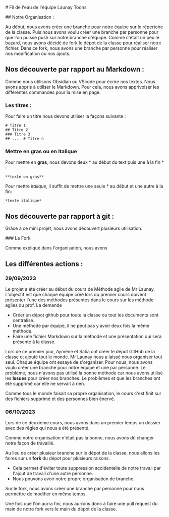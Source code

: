 # Fil de l'eau  de l'équipe Launay Toons

## Notre Organisation :

Au début, nous avons créer une branche pour notre équipe sur le répertoire de la classe. Puis nous avons voulu créer une branche par personne pour que l'on puisse push sur notre branche d'équipe. 
Comme c'était un peu le bazard, nous avons décidé de fork le dépot de la classe pour réaliser notre fichier.
Dans ce fork, nous avons une branche par personne pour réaliser nos modification ou nos ajouts.

## Nos découverte par rapport au Markdown :

Comme nous utilisons Obsidian ou VScode pour écrire nos textes. Nous avons appris à utiliser le Markdown. Pour cela, nous avons apprivoiser les différentes commandes pour la mise en page. 

### Les titres : 

Pour faire un titre nous devons utiliser la façons suivante : 

```
# Titre 1
## Titre 2 
### Titre 3 
## .... # Titre n
```

### Mettre en gras ou en Italique

Pour mettre en **gras**, nous devons deux \* au début du text puis une à la fin \* : 

```
**texte en gras**
```

Pour mettre *italique*, il suffit de mettre une seule \* au début et une autre à la fin: 

```
*texte italique*
```

## Nos découverte par rapport à git :

Grâce à ce mini projet, nous avons découvert plusieurs utilisation. 

### Le Fork 

Comme expliqué dans l'organisation, nous avons 


## Les différentes actions :

### 29/09/2023

Le projet a été créer au début du cours de Méthode agile de Mr Launay. L'objectif est que chaque équipe créé lors du premier cours doivent présenter l'une des méthodes présentes dans le cours sur les méthode agiles du prof. 
La demande 

- Créer un dépot github pour toute la classe ou tout les documents sont centralisé. 
- Une méthode par équipe, il ne peut pas y avoir deux fois la même méthode.
- Faire une fichier Markdown sur la méthode et une présentation qui sera présenté à la classe. 

Lors de ce premier jour, Aymène et Satia ont créer le dépot GitHub de la classe et ajouté tout le monde. 
Mr Launay nous a laissé nous organiser tout seul. Chaque équipe ont essayé de s'organiser. 
Pour nous, nous avons voulu créer une branche pour notre équipe et une par personne. Le problème, nous n'avons pas utilisé la bonne méthode car nous avons utilisé les **Issues** pour créer nos branches. Le problèmes et que les branches ont été supprimé car elle ne servait à rien. 

Comme tous le monde faisait sa propre organisation, le cours c'est finit sur des fichiers supprimé et des personnes bien énervé. 





### 06/10/2023

Lors de ce deuxième cours, nous avons dans un premier temps un dossier avec des rêgles qui nous a été présenté. 

Comme notre organisation n'était pas la bonne, nous avons dû changer notre façon de travaillé. 

Au lieu de créer plusieur branche sur le dépot de la classe, nous allons les faires sur un **fork** du dépot pour plusieurs raisons. 

- Cela permet d'éviter toute suppression accidentelle de notre travail par l'ajout de travail d'une autre personne. 
- Nous pouvons avoir notre propre organisation de branche. 

Sur le fork, nous avons créer une branche par personne pour nous permettre de modifier en même temps. 

Une fois que l'on aurra fini, nous aurrons donc à faire une pull request du main de notre fork vers le main du dépot de la classe. 